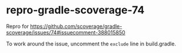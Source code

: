 # repro-gradle-scoverage-74

Repro for https://github.com/scoverage/gradle-scoverage/issues/74#issuecomment-388015850

To work around the issue, uncomment the `exclude` line in build.gradle.

